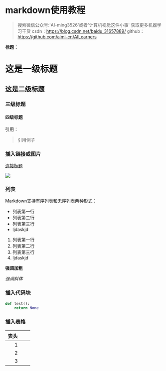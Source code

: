 # markdown使用教程

> 搜索微信公众号:'AI-ming3526'或者'计算机视觉这件小事' 获取更多机器学习干货
> csdn：https://blog.csdn.net/baidu_31657889/
> github：https://github.com/aimi-cn/AILearners

**标题：**

# 这是一级标题

## 这是二级标题

### 三级标题

#### 四级标题

引用：

> 引用例子

### 插入链接或图片

[连接标题](http://www.baidu.com)

![](C:\Users\Administrator\Desktop\blog\github\git_md_learning\data\images\1.png)

### 列表

Markdown支持有序列表和无序列表两种形式：

- 列表第一行
- 列表第二行
- 列表第三行
- ljdaskjd

1. 列表第一行
2. 列表第二行
3. 列表第三行
4. ljdaskjd

**强调加粗**

*强调斜体*

### 插入代码块

```python
def test():
	return None
```

### 插入表格

| 表头 |      |      |
| ---: | ---- | ---- |
|    1 |      |      |
|    2 |      |      |
|    3 |      |      |

